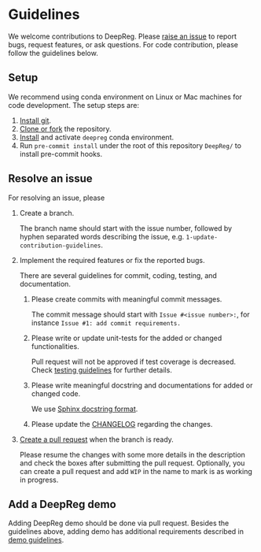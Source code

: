 # Guidelines

We welcome contributions to DeepReg. Please
[raise an issue](https://github.com/DeepRegNet/DeepReg/issues/new/choose) to report
bugs, request features, or ask questions. For code contribution, please follow the
guidelines below.

## Setup

We recommend using conda environment on Linux or Mac machines for code development. The
setup steps are:

1. [Install git](https://git-scm.com/book/en/v2/Getting-Started-Installing-Git).
2. [Clone or fork](https://github.com/DeepRegNet/DeepReg) the repository.
3. [Install](../getting_started/install.html) and activate `deepreg` conda environment.
4. Run `pre-commit install` under the root of this repository `DeepReg/` to install
   pre-commit hooks.

## Resolve an issue

For resolving an issue, please

1. Create a branch.

   The branch name should start with the issue number, followed by hyphen separated
   words describing the issue, e.g. `1-update-contribution-guidelines`.

2. Implement the required features or fix the reported bugs.

   There are several guidelines for commit, coding, testing, and documentation.

   1. Please create commits with meaningful commit messages.

      The commit message should start with `Issue #<issue number>:`, for instance
      `Issue #1: add commit requirements.`

   2. Please write or update unit-tests for the added or changed functionalities.

      Pull request will not be approved if test coverage is decreased. Check
      [testing guidelines](test.html) for further details.

   3. Please write meaningful docstring and documentations for added or changed code.

      We use
      [Sphinx docstring format](https://sphinx-rtd-tutorial.readthedocs.io/en/latest/docstrings.html).

   4. Please update the
      [CHANGELOG](https://github.com/DeepRegNet/DeepReg/blob/main/CHANGELOG.md)
      regarding the changes.

3. [Create a pull request](https://github.com/DeepRegNet/DeepReg/pulls) when the branch
   is ready.

   Please resume the changes with some more details in the description and check the
   boxes after submitting the pull request. Optionally, you can create a pull request
   and add `WIP` in the name to mark is as working in progress.

## Add a DeepReg demo

Adding DeepReg demo should be done via pull request. Besides the guidelines above,
adding demo has additional requirements described in [demo guidelines](demo.html).

